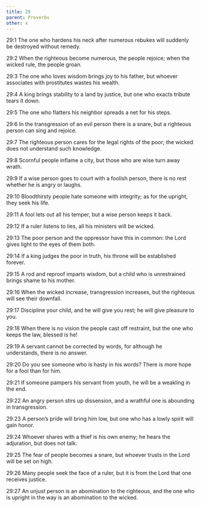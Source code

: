 ```yaml
---
title: 29
parent: Proverbs
other: x
---
```


<a name="29:1">29:1</a> The one who hardens his neck after numerous rebukes will suddenly be destroyed without remedy.

<a name="29:2">29:2</a> When the righteous become numerous, the people rejoice; when the wicked rule, the people groan.

<a name="29:3">29:3</a> The one who loves wisdom brings joy to his father, but whoever associates with prostitutes wastes his wealth.

<a name="29:4">29:4</a> A king brings stability to a land by justice, but one who exacts tribute tears it down.

<a name="29:5">29:5</a> The one who flatters his neighbor spreads a net for his steps.

<a name="29:6">29:6</a> In the transgression of an evil person there is a snare, but a righteous person can sing and rejoice.

<a name="29:7">29:7</a> The righteous person cares for the legal rights of the poor; the wicked does not understand such knowledge.

<a name="29:8">29:8</a> Scornful people inflame a city, but those who are wise turn away wrath.

<a name="29:9">29:9</a> If a wise person goes to court with a foolish person, there is no rest whether he is angry or laughs.

<a name="29:10">29:10</a> Bloodthirsty people hate someone with integrity; as for the upright, they seek his life.

<a name="29:11">29:11</a> A fool lets out all his temper, but a wise person keeps it back.

<a name="29:12">29:12</a> If a ruler listens to lies, all his ministers will be wicked.

<a name="29:13">29:13</a> The poor person and the oppressor have this in common: the Lord gives light to the eyes of them both.

<a name="29:14">29:14</a> If a king judges the poor in truth, his throne will be established forever.

<a name="29:15">29:15</a> A rod and reproof imparts wisdom, but a child who is unrestrained brings shame to his mother.

<a name="29:16">29:16</a> When the wicked increase, transgression increases, but the righteous will see their downfall.

<a name="29:17">29:17</a> Discipline your child, and he will give you rest; he will give pleasure to you.

<a name="29:18">29:18</a> When there is no vision the people cast off restraint, but the one who keeps the law, blessed is he!

<a name="29:19">29:19</a> A servant cannot be corrected by words, for although he understands, there is no answer.

<a name="29:20">29:20</a> Do you see someone who is hasty in his words? There is more hope for a fool than for him.

<a name="29:21">29:21</a> If someone pampers his servant from youth, he will be a weakling in the end.

<a name="29:22">29:22</a> An angry person stirs up dissension, and a wrathful one is abounding in transgression.

<a name="29:23">29:23</a> A person’s pride will bring him low, but one who has a lowly spirit will gain honor.

<a name="29:24">29:24</a> Whoever shares with a thief is his own enemy; he hears the adjuration, but does not talk.

<a name="29:25">29:25</a> The fear of people becomes a snare, but whoever trusts in the Lord will be set on high.

<a name="29:26">29:26</a> Many people seek the face of a ruler, but it is from the Lord that one receives justice.

<a name="29:27">29:27</a> An unjust person is an abomination to the righteous, and the one who is upright in the way is an abomination to the wicked.
